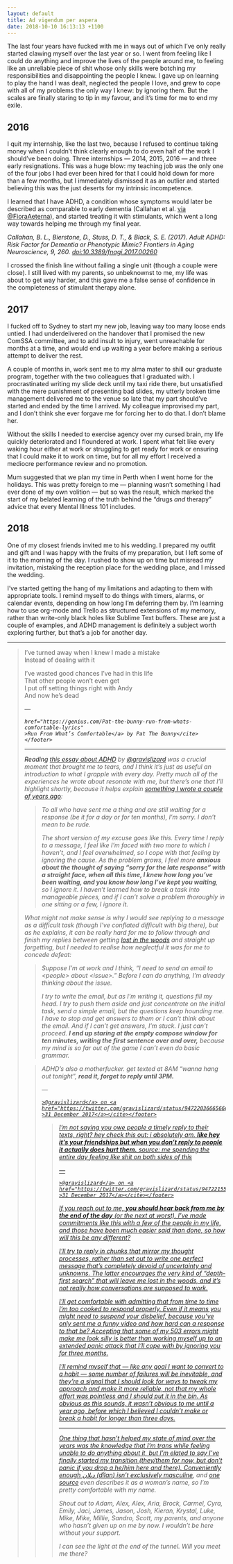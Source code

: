 ```yaml
---
layout: default
title: Ad vigendum per aspera
date: 2018-10-10 16:13:13 +1100
---
```


The last four years have fucked with me in ways out of which I’ve only
really started clawing myself over the last year or so. I went from
feeling like I could do anything and improve the lives of the people
around me, to feeling like an unreliable piece of shit whose only
skills were botching my responsibilities and disappointing the people
I knew. I gave up on learning to play the hand I was dealt, neglected
the people I love, and grew to cope with all of my problems the only
way I knew: by ignoring them. But the scales are finally staring to
tip in my favour, and it’s time for me to end my exile.

## 2016

<!-- ### February 2016 -->

I quit my internship, like the last two, because I refused to continue
taking money when I couldn’t think clearly enough to do even half of
the work I should’ve been doing. Three internships — 2014, 2015, 2016
— and three early resignations. This was a huge blow: my teaching job
was the only one of the four jobs I had ever been hired for that I
could hold down for more than a few months, but I immediately
dismissed it as an outlier and started believing this was the just
deserts for my intrinsic incompetence.

I learned that I have ADHD, a condition whose symptoms would later be
described as comparable to early dementia (Callahan et al. [via
@FioraAeterna][0]), and started treating it with stimulants, which
went a long way towards helping me through my final year.

<aside class="references"><cite>Callahan, B. L., Bierstone, D., Stuss,
D. T., & Black, S. E. (2017). Adult ADHD: Risk Factor for Dementia or
Phenotypic Mimic? <i>Frontiers in Aging Neuroscience</i>,
<i>9</i>, 260. <a href="https://doi.org/10.3389/fnagi.2017.00260"
>doi:10.3389/fnagi.2017.00260</a></cite></aside>

[0]: https://twitter.com/FioraAeterna/status/987823600735404033

<!-- ### December 2016 -->

I crossed the finish line without failing a single unit (though a
couple were close). I still lived with my parents, so unbeknownst to
me, my life was about to get way harder, and this gave me a false
sense of confidence in the completeness of stimulant therapy alone.

## 2017

<!-- ### January 2017 -->

I fucked off to Sydney to start my new job, leaving way too many loose
ends untied. I had underdelivered on the handover that I promised the
new ComSSA committee, and to add insult to injury, went unreachable
for months at a time, and would end up waiting a year before making a
serious attempt to deliver the rest.

<!-- ### March 2017 -->

A couple of months in, work sent me to my alma mater to shill our
graduate program, together with the two colleagues that I graduated
with. I procrastinated writing my slide deck until my taxi ride there,
but unsatisfied with the mere punishment of presenting bad slides, my
utterly broken time management delivered me to the venue so late that
my part should’ve started and ended by the time I arrived. My
colleague improvised my part, and I don’t think she ever forgave me
for forcing her to do that. I don’t blame her.

Without the skills I needed to exercise agency over my cursed brain,
my life quickly deteriorated and I floundered at work. I spent what
felt like every waking hour either at work or struggling to get ready
for work or ensuring that I could make it to work on time, but for all
my effort I received a mediocre performance review and no promotion.

<!-- ### December 2017 -->

Mum suggested that we plan my time in Perth when I went home for the
holidays. This was pretty foreign to me — planning wasn’t something I
had ever done of my own volition — but so was the result, which marked
the start of my belated learning of the truth behind the “drugs
<em>and</em> therapy” advice that every Mental Illness 101 includes.

## 2018

<!-- ### June? 2018 -->

One of my closest friends invited me to his wedding. I prepared my
outfit and gift and I was happy with the fruits of my preparation,
but I left some of it to the morning of the day. I rushed to show up
on time but misread my invitation, mistaking the reception place for
the wedding place, and I missed the wedding.

I’ve started getting the hang of my limitations and adapting to them
with appropriate tools. I remind myself to do things with timers,
alarms, or calendar events, depending on how long I’m deferring them
by. I’m learning how to use org-mode and Trello as structured
extensions of my memory, rather than write-only black holes like
Sublime Text buffers. These are just a couple of examples, and ADHD
management is definitely a subject worth exploring further, but that’s
a job for another day.

* * *

> I’ve turned away when I knew I made a mistake
> <br>Instead of dealing with it
>
> I’ve wasted good chances I’ve had in this life
> <br>That other people won’t even get
> <br>I put off setting things right with Andy
> <br>And now he’s dead
>
> <footer>— <cite><a
    href="https://genius.com/Pat-the-bunny-run-from-whats-comfortable-lyrics"
    >Run From What’s Comfortable</a> by Pat The Bunny</cite></footer>

* * *

Reading [this essay about ADHD][1] by [@gravislizard][2] was a crucial
moment that brought me to tears, and I think it’s just as useful an
introduction to what I grapple with every day. Pretty much all of the
experiences he wrote about resonate with me, but there’s one that I’ll
highlight shortly, because it helps explain [something I wrote a
couple of years ago][3]:

> To all who have sent me a thing and are still waiting for a response
> (be it for a day or for ten months), I’m sorry. I don’t mean to be
> rude.
>
> The short version of my excuse goes like this. Every time I reply to
> a message, I feel like I’m faced with two more to which I haven’t,
> and I feel overwhelmed, so I cope with that feeling by ignoring the
> cause. As the problem grows, I feel more <strong>anxious about the
> thought of saying “sorry for the late response” with a straight
> face, when all this time, I knew how long you’ve been waiting, and
> you know how long I’ve kept you waiting</strong>, so I ignore it. I
> haven’t learned how to break a task into manageable pieces, and if I
> can’t solve a problem thoroughly in one sitting or a few, I ignore
> it.

What might not make sense is why I would see replying to a message as
a difficult task (though I’ve conflated difficult with big there), but
as he explains, it can be really hard for me to follow through and
finish my replies between getting [lost in the woods][4] and straight
up forgetting, but I needed to realise how neglectful it was for me to
concede defeat:

> Suppose I’m at work and I think, “I need to send an email to
> &lt;people&gt; about &lt;issue&gt;.” Before I can do anything, I’m
> already thinking about the issue.
>
> I try to write the email, but as I’m writing it, questions fill my
> head. I try to push them aside and just concentrate on the initial
> task, send a simple email, but the questions keep hounding me. I
> have to stop and get answers to them or I can’t think about the
> email. And if I can’t get answers, I’m stuck. I just can’t proceed.
> <strong>I end up staring at the empty compose window for ten
> minutes, writing the first sentence over and over,</strong> because
> my mind is so far out of the game I can’t even do basic grammar.

> ADHD’s also a motherfucker. get texted at 8AM “wanna hang out
> tonight”, <strong>read it, forget to reply until 3PM.</strong>
>
><footer>— <cite><a href="https://twitter.com/gravislizard"
    >@gravislizard</a> on <a
    href="https://twitter.com/gravislizard/status/947220366656602112"
    >31 December 2017</a></cite></footer>

> I’m not saying you owe people a timely reply to their texts, right?
> hey check this out: i absolutely am. <strong>like hey it’s your
> friendships but when you don’t reply to people it actually does hurt
> them.</strong> source: me spending the entire day feeling like shit
> on both sides of this
>
><footer>— <cite><a href="https://twitter.com/gravislizard"
    >@gravislizard</a> on <a
    href="https://twitter.com/gravislizard/status/947221557000028160"
    >31 December 2017</a></cite></footer>

[1]: https://gekk.info/articles/adhd.html
[2]: https://twitter.com/gravislizard
[3]: https://www.facebook.com/dazabani/posts/632393646929135
[4]: https://twitter.com/gravislizard/status/1009918919883145217

If you reach out to me, <strong>you should hear back from me by the
end of the day</strong> (or the next at worst). I’ve made commitments
like this with a few of the people in my life, and those have been
much easier said than done, so how will this be any different?

I’ll try to reply in chunks that mirror my thought processes, rather
than set out to write one perfect message that’s completely devoid of
uncertainty and unknowns. The latter encourages the very kind of
“depth-first search” that will leave me lost in the woods, and it’s
not really how conversations are supposed to work.

I’ll get comfortable with admitting that from time to time I’m too
cooked to respond properly. Even if it means you might need to suspend
your disbelief, because you’ve only sent me a funny video and how hard
can a response to that be? Accepting that some of my 503 errors might
make me look silly is better than working myself up to an extended
panic attack that I’ll cope with by ignoring you for three months.

I’ll remind myself that — like any goal I want to convert to a habit —
some number of failures will be inevitable, and they’re a signal that
I should look for ways to tweak my approach and make it more reliable,
not that my whole effort was pointless and I should put it in the bin.
As obvious as this sounds, it wasn’t obvious to me until a year ago,
before which I believed I couldn’t make or break a habit for longer
than three days.

* * *

One thing that hasn’t helped my state of mind over the years was the
knowledge that I’m trans while feeling unable to do anything about it,
but I’m elated to say I’ve finally started my transition (they/them
for now, but don’t panic if you drop a he/him here and there).
Conveniently enough <span lang="ckb">دىلان</span> (<span
lang="kmr">dîlan</span>) [isn’t exclusively masculine][5], and [one
source][6] even describes it as a woman’s name, so I’m pretty
comfortable with my name.

[5]: https://en.wiktionary.org/wiki/Appendix:Kurdish_given_names
[6]: https://glosbe.com/ku/en/d%C3%AElan

Shout out to Adam, Alex, Alex, Aria, Brock, Carmel, Cyra, Emily, Jaci,
James, Jason, Josh, Kieran, Krystal, Luke, Mike, Mike, Millie, Sandro,
Scott, my parents, and anyone who hasn’t given up on me by now. I
wouldn’t be here without your support.

I can see the light at the end of the tunnel. Will you meet me there?

